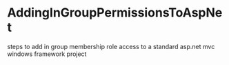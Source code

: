 # AddingInGroupPermissionsToAspNet
steps to add in group membership role access to a standard asp.net mvc windows framework project
